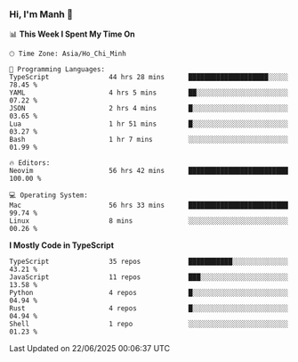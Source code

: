 ### Hi, I'm Manh 👋

<!--START_SECTION:waka-->
📊 **This Week I Spent My Time On** 

```text
🕑︎ Time Zone: Asia/Ho_Chi_Minh

💬 Programming Languages: 
TypeScript               44 hrs 28 mins      ████████████████████░░░░░   78.45 % 
YAML                     4 hrs 5 mins        ██░░░░░░░░░░░░░░░░░░░░░░░   07.22 % 
JSON                     2 hrs 4 mins        █░░░░░░░░░░░░░░░░░░░░░░░░   03.65 % 
Lua                      1 hr 51 mins        █░░░░░░░░░░░░░░░░░░░░░░░░   03.27 % 
Bash                     1 hr 7 mins         ░░░░░░░░░░░░░░░░░░░░░░░░░   01.99 % 

🔥 Editors: 
Neovim                   56 hrs 42 mins      █████████████████████████   100.00 % 

💻 Operating System: 
Mac                      56 hrs 33 mins      █████████████████████████   99.74 % 
Linux                    8 mins              ░░░░░░░░░░░░░░░░░░░░░░░░░   00.26 % 
```

**I Mostly Code in TypeScript** 

```text
TypeScript               35 repos            ███████████░░░░░░░░░░░░░░   43.21 % 
JavaScript               11 repos            ███░░░░░░░░░░░░░░░░░░░░░░   13.58 % 
Python                   4 repos             █░░░░░░░░░░░░░░░░░░░░░░░░   04.94 % 
Rust                     4 repos             █░░░░░░░░░░░░░░░░░░░░░░░░   04.94 % 
Shell                    1 repo              ░░░░░░░░░░░░░░░░░░░░░░░░░   01.23 % 
```




 Last Updated on 22/06/2025 00:06:37 UTC
<!--END_SECTION:waka-->
